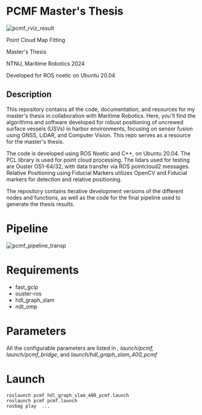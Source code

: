 # PCMF Master's Thesis

![pcmf_rviz_result](https://github.com/eirikese/pcmf_master_thesis/assets/118887178/ee797a9c-0a32-4d3c-bcb8-a9f0bfe806ae)

Point Cloud Map Fitting

Master's Thesis

NTNU, Maritime Robotics 2024

Developed for ROS noetic on Ubuntu 20.04

## Description
This repository contains all the code, documentation, and resources for my master's thesis in collaboration with Maritime Robotics. Here, you'll find the algorithms and software developed for robust positioning of uncrewed surface vessels (USVs) in harbor environments, focusing on sensor fusion using GNSS, LiDAR, and Computer Vision. This repo serves as a resource for the master's thesis.

The code is developed using ROS Noetic and C++, on Ubuntu 20.04. The PCL library is used for point cloud processing. The lidars used for testing are Ouster OS1-64/32, with data transfer via ROS pointcloud2 messages.
Relative Positioning using Fiducial Markers utilizes OpenCV and Fiducial markers for detection and relative positioning.

The repository contains iterative development versions of the different nodes and functions, as well as the code for the final pipeline used to generate the thesis results.

# Pipeline
![pcmf_pipeline_transp](https://github.com/eirikese/pcmf_master_thesis/assets/118887178/281e9481-2758-4524-8e52-f2cfa873e5dc)



# Requirements
* fast_gcip
* ouster-ros
* hdl_graph_slam
* ndt_omp

# Parameters
All the configurable parameters are listed in *, launch/pcmf, launch/pcmf_bridge*, and *launch/hdl_graph_slam_400_pcmf*

# Launch
~~~
roslaunch pcmf hdl_graph_slam_400_pcmf.launch
roslaunch pcmf pcmf.launch
rosbag play  ... 
~~~
